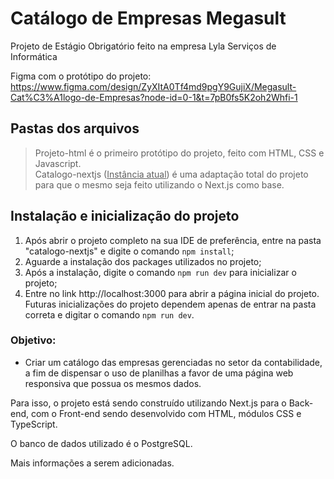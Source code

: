 # Catálogo de Empresas Megasult

Projeto de Estágio Obrigatório feito na empresa Lyla Serviços de Informática

Figma com o protótipo do projeto: https://www.figma.com/design/ZyXItA0Tf4md9pgY9GujiX/Megasult-Cat%C3%A1logo-de-Empresas?node-id=0-1&t=7pB0fs5K2oh2Whfi-1

## Pastas dos arquivos
> Projeto-html é o primeiro protótipo do projeto, feito com HTML, CSS e Javascript.\
> Catalogo-nextjs (<ins>Instância atual</ins>) é uma adaptação total do projeto para que o mesmo seja feito utilizando o Next.js como base.

## Instalação e inicialização do projeto
1. Após abrir o projeto completo na sua IDE de preferência, entre na pasta "catalogo-nextjs" e digite o comando ```npm install```;
2. Aguarde a instalação dos packages utilizados no projeto;
3. Após a instalação, digite o comando ```npm run dev``` para inicializar o projeto;
4. Entre no link http://localhost:3000 para abrir a página inicial do projeto.\
Futuras inicializações do projeto dependem apenas de entrar na pasta correta e digitar o comando ```npm run dev```.

### Objetivo:
- Criar um catálogo das empresas gerenciadas no setor da contabilidade, a fim de dispensar o uso de planilhas a favor de uma página web responsiva que possua os mesmos dados.

Para isso, o projeto está sendo construído utilizando Next.js para o Back-end, com o Front-end sendo desenvolvido com HTML, módulos CSS e TypeScript.

O banco de dados utilizado é o PostgreSQL.

Mais informações a serem adicionadas.
